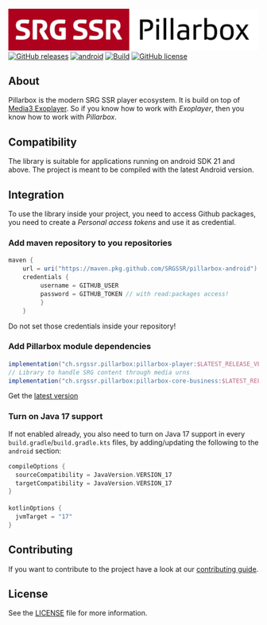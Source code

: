 [![Pillarbox logo](https://github.com/SRGSSR/pillarbox-apple/blob/main/docs/README-images/logo.jpg)](https://github.com/SRGSSR/pillarbox-android)
[![GitHub releases](https://img.shields.io/github/v/release/SRGSSR/pillarbox-android)](https://github.com/SRGSSR/pillarbox-android/releases)
[![android](https://img.shields.io/badge/android-21+-green)](https://github.com/SRGSSR/pillarbox-android)
[![Build](https://github.com/SRGSSR/pillarbox-android/actions/workflows/build.yml/badge.svg?branch=main&event=push)](https://github.com/SRGSSR/pillarbox-android/actions/workflows/build.yml)
[![GitHub license](https://img.shields.io/github/license/SRGSSR/pillarbox-android)](https://github.com/SRGSSR/pillarbox-android/blob/main/LICENSE)

## About

Pillarbox is the modern SRG SSR player ecosystem. It is build on top of [Media3 Exoplayer](https://developer.android.com/media/media3/exoplayer). So if you know how to work with
_Exoplayer_, then you know how to work with _Pillarbox_.

## Compatibility

The library is suitable for applications running on android SDK 21 and above. The project is meant to be compiled with the latest Android version.

## Integration

To use the library inside your project, you need to access Github packages, you need to create a _Personal access tokens_ and use it as credential.

### Add maven repository to you repositories

```gradle
maven {
    url = uri("https://maven.pkg.github.com/SRGSSR/pillarbox-android")
    credentials {
         username = GITHUB_USER
         password = GITHUB_TOKEN // with read:packages access!
         }
    }
```

Do not set those credentials inside your repository!

### Add Pillarbox module dependencies

```gradle
implementation("ch.srgssr.pillarbox:pillarbox-player:$LATEST_RELEASE_VERSION")
// Library to handle SRG content through media urns
implementation("ch.srgssr.pillarbox:pillarbox-core-business:$LATEST_RELEASE_VERSION")
```

Get the [latest version](https://github.com/SRGSSR/pillarbox-android/releases/latest)

### Turn on Java 17 support

If not enabled already, you also need to turn on Java 17 support in every
`build.gradle`/`build.gradle.kts` files, by adding/updating the following to the
`android` section:

```gradle
compileOptions {
  sourceCompatibility = JavaVersion.VERSION_17
  targetCompatibility = JavaVersion.VERSION_17
}

kotlinOptions {
  jvmTarget = "17"
}
```

## Contributing

If you want to contribute to the project have a look at our [contributing guide](CONTRIBUTING.md).

## License

See the [LICENSE](../LICENSE) file for more information.
